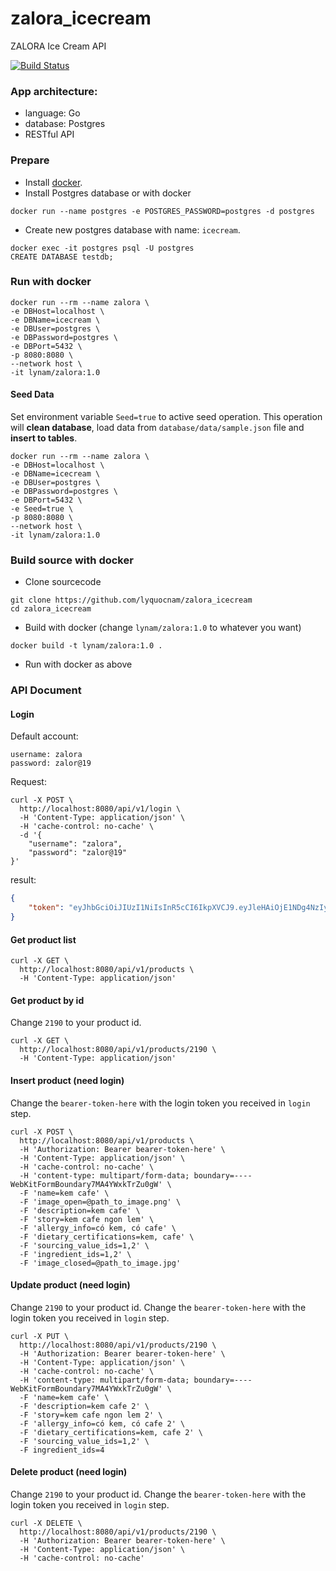 # zalora_icecream
ZALORA Ice Cream API

[![Build Status](https://travis-ci.com/lyquocnam/zalora_icecream.svg?branch=master)](https://travis-ci.com/lyquocnam/zalora_icecream)

### App architecture:
- language: Go
- database: Postgres
- RESTful API

### Prepare
- Install [docker](https://www.docker.com/).
- Install Postgres database or with docker
```
docker run --name postgres -e POSTGRES_PASSWORD=postgres -d postgres
```
- Create new postgres database with name: `icecream`.
```
docker exec -it postgres psql -U postgres
CREATE DATABASE testdb;
```

### Run with docker
```
docker run --rm --name zalora \
-e DBHost=localhost \
-e DBName=icecream \
-e DBUser=postgres \
-e DBPassword=postgres \
-e DBPort=5432 \
-p 8080:8080 \
--network host \
-it lynam/zalora:1.0
```

#### Seed Data
Set environment variable `Seed=true` to active seed operation.
This operation will **clean database**, load data from `database/data/sample.json` file and **insert to tables**.
```
docker run --rm --name zalora \
-e DBHost=localhost \
-e DBName=icecream \
-e DBUser=postgres \
-e DBPassword=postgres \
-e DBPort=5432 \
-e Seed=true \
-p 8080:8080 \
--network host \
-it lynam/zalora:1.0
```

### Build source with docker
- Clone sourcecode
```
git clone https://github.com/lyquocnam/zalora_icecream
cd zalora_icecream
```
- Build with docker (change `lynam/zalora:1.0` to whatever you want)
```
docker build -t lynam/zalora:1.0 .
```
- Run with docker as above

### API Document
#### Login
Default account:
```
username: zalora
password: zalor@19
```
Request:
```
curl -X POST \
  http://localhost:8080/api/v1/login \
  -H 'Content-Type: application/json' \
  -H 'cache-control: no-cache' \
  -d '{
	"username": "zalora",
	"password": "zalor@19"
}'
```
result:
```json
{
    "token": "eyJhbGciOiJIUzI1NiIsInR5cCI6IkpXVCJ9.eyJleHAiOjE1NDg4NzIyNzYsIm5hbWUiOiJ6YWxvcmEifQ.HT0-oZF5Y4cVdYYOKKnJy_DI2G4uheMmyPh7iDcWylY"
}
```
#### Get product list
```
curl -X GET \
  http://localhost:8080/api/v1/products \
  -H 'Content-Type: application/json'
```
#### Get product by id
Change `2190` to your product id.
```
curl -X GET \
  http://localhost:8080/api/v1/products/2190 \
  -H 'Content-Type: application/json'
```

#### Insert product (need login)
Change the `bearer-token-here` with the login token you received in `login` step.
```
curl -X POST \
  http://localhost:8080/api/v1/products \
  -H 'Authorization: Bearer bearer-token-here' \
  -H 'Content-Type: application/json' \
  -H 'cache-control: no-cache' \
  -H 'content-type: multipart/form-data; boundary=----WebKitFormBoundary7MA4YWxkTrZu0gW' \
  -F 'name=kem cafe' \
  -F 'image_open=@path_to_image.png' \
  -F 'description=kem cafe' \
  -F 'story=kem cafe ngon lem' \
  -F 'allergy_info=có kem, có cafe' \
  -F 'dietary_certifications=kem, cafe' \
  -F 'sourcing_value_ids=1,2' \
  -F 'ingredient_ids=1,2' \
  -F 'image_closed=@path_to_image.jpg'
```

#### Update product (need login)
Change `2190` to your product id.
Change the `bearer-token-here` with the login token you received in `login` step.
```
curl -X PUT \
  http://localhost:8080/api/v1/products/2190 \
  -H 'Authorization: Bearer bearer-token-here' \
  -H 'Content-Type: application/json' \
  -H 'cache-control: no-cache' \
  -H 'content-type: multipart/form-data; boundary=----WebKitFormBoundary7MA4YWxkTrZu0gW' \
  -F 'name=kem cafe' \
  -F 'description=kem cafe 2' \
  -F 'story=kem cafe ngon lem 2' \
  -F 'allergy_info=có kem, có cafe 2' \
  -F 'dietary_certifications=kem, cafe 2' \
  -F 'sourcing_value_ids=1,2' \
  -F ingredient_ids=4
```

#### Delete product (need login)
Change `2190` to your product id.
Change the `bearer-token-here` with the login token you received in `login` step.
```
curl -X DELETE \
  http://localhost:8080/api/v1/products/2190 \
  -H 'Authorization: Bearer bearer-token-here' \
  -H 'Content-Type: application/json' \
  -H 'cache-control: no-cache'
```


